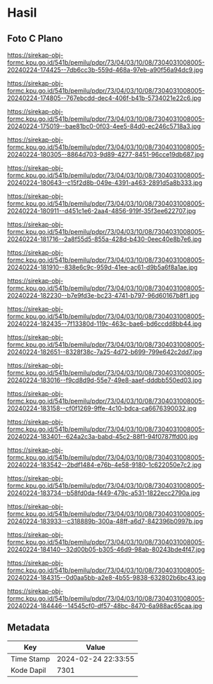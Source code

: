 # Hasil

## Foto C Plano

https://sirekap-obj-formc.kpu.go.id/541b/pemilu/pdpr/73/04/03/10/08/7304031008005-20240224-174425--7db6cc3b-559d-468a-97eb-a90f56a94dc9.jpg

https://sirekap-obj-formc.kpu.go.id/541b/pemilu/pdpr/73/04/03/10/08/7304031008005-20240224-174805--767ebcdd-dec4-406f-b41b-5734021e22c6.jpg

https://sirekap-obj-formc.kpu.go.id/541b/pemilu/pdpr/73/04/03/10/08/7304031008005-20240224-175019--bae81bc0-0f03-4ee5-84d0-ec246c5718a3.jpg

https://sirekap-obj-formc.kpu.go.id/541b/pemilu/pdpr/73/04/03/10/08/7304031008005-20240224-180305--8864d703-9d89-4277-8451-96cce19db687.jpg

https://sirekap-obj-formc.kpu.go.id/541b/pemilu/pdpr/73/04/03/10/08/7304031008005-20240224-180643--c15f2d8b-049e-4391-a463-2891d5a8b333.jpg

https://sirekap-obj-formc.kpu.go.id/541b/pemilu/pdpr/73/04/03/10/08/7304031008005-20240224-180911--d451c1e6-2aa4-4856-919f-35f3ee622707.jpg

https://sirekap-obj-formc.kpu.go.id/541b/pemilu/pdpr/73/04/03/10/08/7304031008005-20240224-181716--2a8f55d5-855a-428d-b430-0eec40e8b7e6.jpg

https://sirekap-obj-formc.kpu.go.id/541b/pemilu/pdpr/73/04/03/10/08/7304031008005-20240224-181910--838e6c9c-959d-41ee-ac61-d9b5a6f8a1ae.jpg

https://sirekap-obj-formc.kpu.go.id/541b/pemilu/pdpr/73/04/03/10/08/7304031008005-20240224-182230--b7e9fd3e-bc23-4741-b797-96d60167b8f1.jpg

https://sirekap-obj-formc.kpu.go.id/541b/pemilu/pdpr/73/04/03/10/08/7304031008005-20240224-182435--7f13380d-119c-463c-bae6-bd6ccdd8bb44.jpg

https://sirekap-obj-formc.kpu.go.id/541b/pemilu/pdpr/73/04/03/10/08/7304031008005-20240224-182651--8328f38c-7a25-4d72-b699-799e642c2dd7.jpg

https://sirekap-obj-formc.kpu.go.id/541b/pemilu/pdpr/73/04/03/10/08/7304031008005-20240224-183016--f9cd8d9d-55e7-49e8-aaef-dddbb550ed03.jpg

https://sirekap-obj-formc.kpu.go.id/541b/pemilu/pdpr/73/04/03/10/08/7304031008005-20240224-183158--cf0f1269-9ffe-4c10-bdca-ca6676390032.jpg

https://sirekap-obj-formc.kpu.go.id/541b/pemilu/pdpr/73/04/03/10/08/7304031008005-20240224-183401--624a2c3a-babd-45c2-88f1-94f0787ffd00.jpg

https://sirekap-obj-formc.kpu.go.id/541b/pemilu/pdpr/73/04/03/10/08/7304031008005-20240224-183542--2bdf1484-e76b-4e58-9180-1c622050e7c2.jpg

https://sirekap-obj-formc.kpu.go.id/541b/pemilu/pdpr/73/04/03/10/08/7304031008005-20240224-183734--b58fd0da-f449-479c-a531-1822ecc2790a.jpg

https://sirekap-obj-formc.kpu.go.id/541b/pemilu/pdpr/73/04/03/10/08/7304031008005-20240224-183933--c318889b-300a-48ff-a6d7-842396b0997b.jpg

https://sirekap-obj-formc.kpu.go.id/541b/pemilu/pdpr/73/04/03/10/08/7304031008005-20240224-184140--32d00b05-b305-46d9-98ab-80243bde4f47.jpg

https://sirekap-obj-formc.kpu.go.id/541b/pemilu/pdpr/73/04/03/10/08/7304031008005-20240224-184315--0d0aa5bb-a2e8-4b55-9838-632802b6bc43.jpg

https://sirekap-obj-formc.kpu.go.id/541b/pemilu/pdpr/73/04/03/10/08/7304031008005-20240224-184446--14545cf0-df57-48bc-8470-6a988ac65caa.jpg


## Metadata

| Key        | Value               |
| ---------- | ------------------- |
| Time Stamp | 2024-02-24 22:33:55 |
| Kode Dapil | 7301                |



